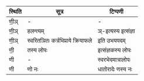 | स्थिति | सूत्र | टिप्पणी |
| ----- | ------- | ------ |
| णी॒ञ् | - | - |
| णी॒ञ् | हलन्त्यम् | ञ्-इत्यस्य इत्संज्ञा |
| णी॒ञ् | स्वरितञितः कर्त्रभिप्राये क्रियाफले | इति उभयपदम् |
| णी॒ | तस्य लोपः | इत्संज्ञकस्य लोपः |
| णी | - | स्वरभेदमात्रालोपः |
| णी | णो नः | धातोरादेः णस्य नः |
